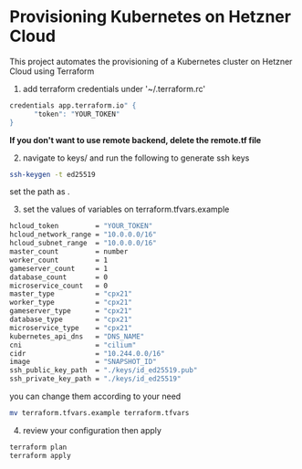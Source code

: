 # Provisioning Kubernetes on Hetzner Cloud

This project automates the provisioning of a Kubernetes cluster on Hetzner Cloud using Terraform


1. add terraform credentials under '~/.terraform.rc'

```bash
credentials app.terraform.io" {
      "token": "YOUR_TOKEN"
}
```
**If you don't want to use remote backend, delete the remote.tf file**

2. navigate to keys/ and run the following to generate ssh keys

```bash
ssh-keygen -t ed25519
```
set the path as .


3. set the values of variables on terraform.tfvars.example

```bash
hcloud_token         = "YOUR_TOKEN"
hcloud_network_range = "10.0.0.0/16"
hcloud_subnet_range  = "10.0.0.0/16"
master_count         = number
worker_count         = 1
gameserver_count     = 1
database_count       = 0
microservice_count   = 0
master_type          = "cpx21"
worker_type          = "cpx21"
gameserver_type      = "cpx21"
database_type        = "cpx21"
microservice_type    = "cpx21"
kubernetes_api_dns   = "DNS_NAME"
cni                  = "cilium"
cidr                 = "10.244.0.0/16"
image                = "SNAPSHOT_ID"
ssh_public_key_path  = "./keys/id_ed25519.pub"
ssh_private_key_path = "./keys/id_ed25519"
```
you can change them according to your need
```bash
mv terraform.tfvars.example terraform.tfvars
```

4. review your configuration then apply 

```bash
terraform plan
terraform apply
```

